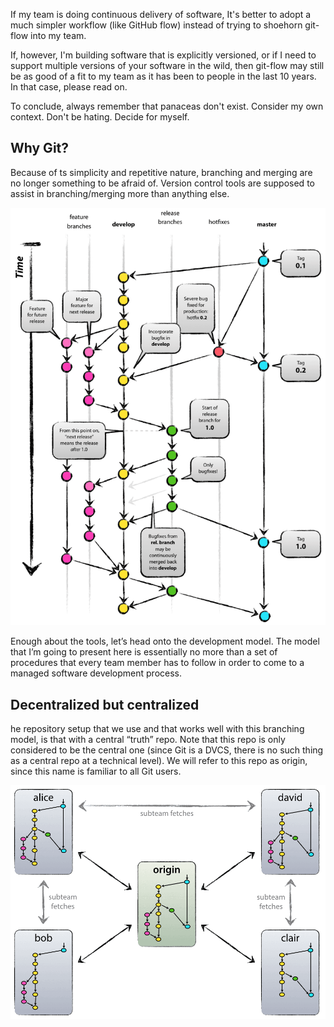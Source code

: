 If my team is doing continuous delivery of software, It's better to adopt a much simpler workflow (like GitHub flow) instead of trying to shoehorn git-flow into my team.

If, however, I'm building software that is explicitly versioned, or if I need to support multiple versions of your software in the wild, then git-flow may still be as good of a fit to my team as it has been to people in the last 10 years. In that case, please read on.

To conclude, always remember that panaceas don't exist. Consider my own context. Don't be hating. Decide for myself.

## Why Git? 

Because of ts simplicity and repetitive nature, branching and merging are no longer something to be afraid of. Version control tools are supposed to assist in branching/merging more than anything else.


![model](images/git-model@2x.png)

Enough about the tools, let’s head onto the development model. The model that I’m going to present here is essentially no more than a set of procedures that every team member has to follow in order to come to a managed software development process.

## Decentralized but centralized 

he repository setup that we use and that works well with this branching model, is that with a central “truth” repo. Note that this repo is only considered to be the central one (since Git is a DVCS, there is no such thing as a central repo at a technical level). We will refer to this repo as origin, since this name is familiar to all Git users.

![central](images/centr-decentr@2x.png)
